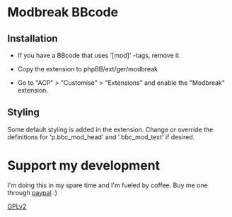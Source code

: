 # Modbreak BBcode

## Installation

* If you have a BBcode that uses '[mod]' -tags, remove it

* Copy the extension to phpBB/ext/ger/modbreak

* Go to "ACP" > "Customise" > "Extensions" and enable the "Modbreak" extension.

## Styling
Some default styling is added in the extension. Change or override the definitions for 
'p.bbc_mod_head' and '.bbc_mod_text' if desired.

# Support my development
I'm doing this in my spare time and I'm fueled by coffee. Buy me one through [paypal](https://www.paypal.com/cgi-bin/webscr?cmd=_s-xclick&hosted_button_id=2YBSSF68LXBAN) :)

[GPLv2](license.txt)
